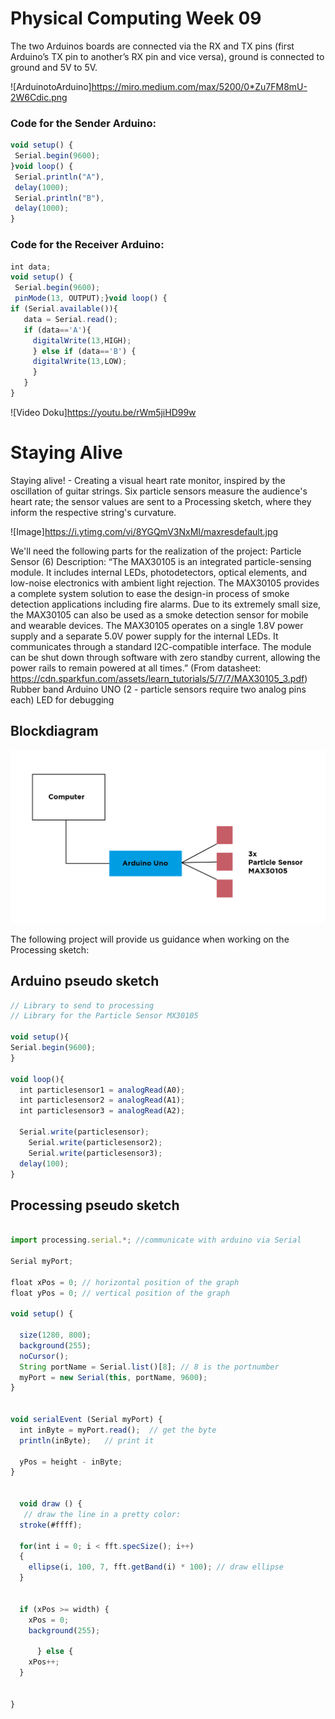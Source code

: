 
# Physical Computing Week 09

The two Arduinos boards are connected via the RX and TX pins (first Arduino’s TX pin to another’s RX pin and vice versa), ground is connected to ground and 5V to 5V.

![ArduinotoArduino]https://miro.medium.com/max/5200/0*Zu7FM8mU-2W6Cdic.png


### Code for the Sender Arduino:

```javascript
void setup() {
 Serial.begin(9600);
}void loop() {
 Serial.println("A"),
 delay(1000);
 Serial.println("B"),
 delay(1000);
}
```

### Code for the Receiver Arduino:

```javascript
int data;
void setup() {
 Serial.begin(9600);
 pinMode(13, OUTPUT);}void loop() {
if (Serial.available()){
   data = Serial.read();
   if (data=='A'){
     digitalWrite(13,HIGH);
     } else if (data=='B') {
     digitalWrite(13,LOW);
     }
   }
}
```

![Video Doku]https://youtu.be/rWm5jiHD99w

# Staying Alive

Staying alive! - Creating a visual heart rate monitor, inspired by the oscillation of guitar strings. Six particle sensors measure the audience's heart rate; the sensor values are sent to a Processing sketch, where they inform the respective string's curvature.

![Image]https://i.ytimg.com/vi/8YGQmV3NxMI/maxresdefault.jpg

We'll need the following parts for the realization of the project:
Particle Sensor (6)
Description: “The MAX30105 is an integrated particle-sensing module. It includes internal LEDs, photodetectors, optical elements, and low-noise electronics with ambient light rejection. The MAX30105 provides a complete system solution to ease the design-in process of smoke detection applications including fire alarms. Due to its extremely small size, the MAX30105 can also be used as a smoke detection sensor for mobile and wearable devices. The MAX30105 operates on a single 1.8V power supply and a separate 5.0V power supply for the internal LEDs. It communicates through a standard I2C-compatible interface. The module can be shut down through software with zero standby current, allowing the power rails to remain powered at all times.”
(From datasheet: https://cdn.sparkfun.com/assets/learn_tutorials/5/7/7/MAX30105_3.pdf)
Rubber band
Arduino UNO (2 - particle sensors require two analog pins each)
LED for debugging

## Blockdiagram

![Blockdiagram](https://raw.githubusercontent.com/TTropschuh/ElectronicsWithPhil/master/Blockdiagram.PNG)


The following project will provide us guidance when working on the Processing sketch:


## Arduino pseudo sketch

```javascript
// Library to send to processing
// Library for the Particle Sensor MX30105

void setup(){
Serial.begin(9600);
}

void loop(){
  int particlesensor1 = analogRead(A0);
  int particlesensor2 = analogRead(A1);
  int particlesensor3 = analogRead(A2);

  Serial.write(particlesensor);
    Serial.write(particlesensor2);
    Serial.write(particlesensor3);
  delay(100);
}
```


## Processing pseudo sketch

```javascript

import processing.serial.*; //communicate with arduino via Serial

Serial myPort;

float xPos = 0; // horizontal position of the graph
float yPos = 0; // vertical position of the graph

void setup() {

  size(1280, 800);
  background(255);
  noCursor();
  String portName = Serial.list()[8]; // 8 is the portnumber
  myPort = new Serial(this, portName, 9600);
}


void serialEvent (Serial myPort) {
  int inByte = myPort.read();  // get the byte
  println(inByte);   // print it

  yPos = height - inByte;
}


  void draw () {
   // draw the line in a pretty color:
  stroke(#ffff);

  for(int i = 0; i < fft.specSize(); i++)
  {
    ellipse(i, 100, 7, fft.getBand(i) * 100); // draw ellipse
  }


  if (xPos >= width) {
    xPos = 0;
    background(255);

      } else {
    xPos++;
  }


}

```
